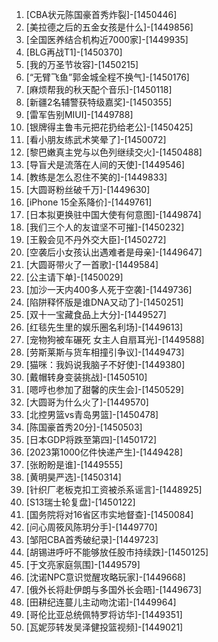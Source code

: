 
1. [CBA状元陈国豪首秀炸裂]-[1450446]
1. [美拉德之后的五金女孩是什么]-[1449856]
1. [全国医养结合机构近7000家]-[1449935]
1. [BLG再战T1]-[1450370]
1. [我的万圣节妆容]-[1450215]
1. [“无臂飞鱼”郭金城全程不换气]-[1450176]
1. [麻烦帮我的秋天配个音乐]-[1450118]
1. [新疆2名辅警获特级嘉奖]-[1450355]
1. [雷军告别MIUI]-[1449788]
1. [银牌得主鲁韦元把花扔给老公]-[1450425]
1. [看小朋友练武术笑晕了]-[1450072]
1. [黎巴嫩真主党与以色列继续交火]-[1450488]
1. [导盲犬是流落在人间的天使]-[1449546]
1. [教练是怎么忍住不笑的]-[1449833]
1. [大圆哥粉丝破千万]-[1449630]
1. [iPhone 15全系降价]-[1449761]
1. [日本拟更换驻中国大使有何意图]-[1449874]
1. [我们三个人的友谊坚不可摧]-[1450232]
1. [王毅会见不丹外交大臣]-[1450272]
1. [空袭后小女孩认出遇难者是母亲]-[1449647]
1. [大圆哥带火了一首歌]-[1449584]
1. [公主请下单]-[1450029]
1. [加沙一天内400多人死于空袭]-[1449736]
1. [陷阱释怀版是谁DNA又动了]-[1450251]
1. [双十一宝藏食品上大分]-[1449527]
1. [红毯先生里的娱乐圈名利场]-[1449613]
1. [宠物狗被车碾死 女主人自扇耳光]-[1449588]
1. [劳斯莱斯与货车相撞引争议]-[1449473]
1. [猫咪：我妈说我脑子不好使]-[1449380]
1. [戴帽转身变装挑战]-[1450510]
1. [嗯哼也参加了甜馨的庆生会]-[1450529]
1. [大圆哥为什么火了]-[1449570]
1. [北控男篮vs青岛男篮]-[1450478]
1. [陈国豪首秀20分]-[1450503]
1. [日本GDP将跌至第四]-[1450172]
1. [2023第1000亿件快递产生]-[1449428]
1. [张盼盼是谁]-[1449555]
1. [黄明昊严选]-[1450314]
1. [针织厂老板克扣工资被杀系谣言]-[1448925]
1. [S13瑞士轮复盘]-[1450122]
1. [国务院将对16省区市实地督查]-[1450084]
1. [问心周筱风陈玥分手]-[1449770]
1. [邹阳CBA首秀破纪录]-[1449723]
1. [胡锡进呼吁不能够放任股市持续跌]-[1450125]
1. [于文亮家庭氛围]-[1449579]
1. [沈诺NPC意识觉醒攻略玩家]-[1449668]
1. [俄外长将赴伊朗与多国外长会晤]-[1449673]
1. [田耕纪连蔓儿主动吻沈诺]-[1449964]
1. [哥伦比亚总统佩特罗将访华]-[1449351]
1. [瓦妮莎转发吴泽健投篮视频]-[1449021]